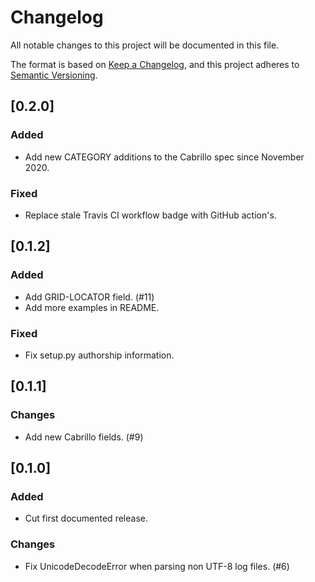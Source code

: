 # Changelog

All notable changes to this project will be documented in this file.

The format is based on [Keep a Changelog](https://keepachangelog.com/en/1.0.0/), and this project adheres
to [Semantic Versioning](https://semver.org/spec/v2.0.0.html).

## [0.2.0]
### Added
- Add new CATEGORY additions to the Cabrillo spec since November 2020.

### Fixed
- Replace stale Travis CI workflow badge with GitHub action's.

## [0.1.2]
### Added
- Add GRID-LOCATOR field. (#11)
- Add more examples in README.

### Fixed
- Fix setup.py authorship information.

## [0.1.1]
### Changes
- Add new Cabrillo fields. (#9)

## [0.1.0]
### Added
- Cut first documented release.

### Changes
- Fix UnicodeDecodeError when parsing non UTF-8 log files. (#6)
